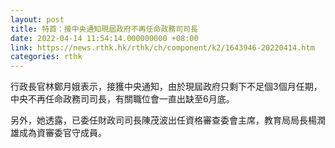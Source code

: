 ```yaml
---
layout: post
title: 特首：接中央通知現屆政府不再任命政務司司長
date: 2022-04-14 11:54:14.000000000 +08:00
link: https://news.rthk.hk/rthk/ch/component/k2/1643946-20220414.htm
categories: rthk
---
```


行政長官林鄭月娥表示，接獲中央通知，由於現屆政府只剩下不足個3個月任期，中央不再任命政務司司長，有關職位會一直出缺至6月底。

另外，她透露，已委任財政司司長陳茂波出任資格審查委會主席，教育局局長楊潤雄成為資審委官守成員。
